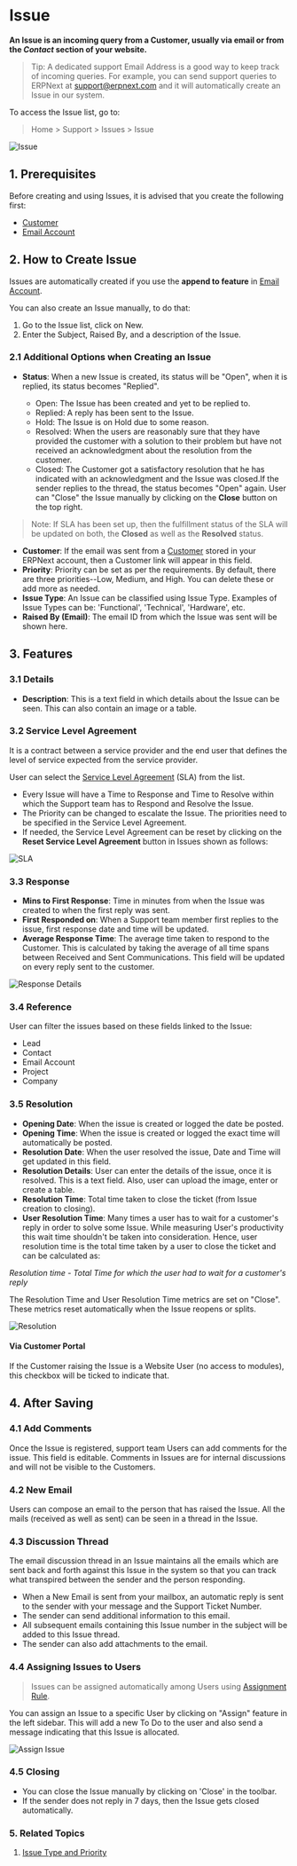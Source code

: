 
# Issue


**An Issue is an incoming query from a Customer, usually via email or from the *Contact* section of your website.**



> 
> Tip: A dedicated support Email Address is a good way to keep track of incoming
>  queries. For example, you can send support queries to ERPNext at
>  support@erpnext.com and it will automatically create an Issue in our system.
> 
> 
> 


To access the Issue list, go to:



> 
> Home > Support > Issues > Issue
> 
> 
> 


![Issue](/files/issue.png)


## 1. Prerequisites


Before creating and using Issues, it is advised that you create the following first:


* [Customer](/docs/en/CRM/customer)
* [Email Account](/docs/en/setting-up/email/email-account)


## 2. How to Create Issue


Issues are automatically created if you use the **append to feature** in [Email Account](/docs/en/setting-up/email/email-account#32-incoming-email-accounts).


You can also create an Issue manually, to do that:


1. Go to the Issue list, click on New.
2. Enter the Subject, Raised By, and a description of the Issue.


### 2.1 Additional Options when Creating an Issue


* **Status**: When a new Issue is created, its status will be "Open", when it is
replied, its status becomes "Replied".


	+ Open: The Issue has been created and yet to be replied to.
	+ Replied: A reply has been sent to the Issue.
	+ Hold: The Issue is on Hold due to some reason.
	+ Resolved: When the users are reasonably sure that they have provided the customer with a solution to their problem but have not received an acknowledgment about the resolution from the customer.
	+ Closed: The Customer got a satisfactory resolution that he has indicated with an acknowledgment and the Issue was closed.If the sender replies to the thread, the status becomes "Open" again. User can "Close" the Issue manually by clicking on the **Close** button on the top right.



> 
> Note: If SLA has been set up, then the fulfillment status of the SLA will be updated on both, the **Closed** as well as the **Resolved** status.
> 
> 
> 


* **Customer**: If the email was sent from a [Customer](/docs/en/CRM/customer) stored in your ERPNext account, then a Customer link will appear in this field.
* **Priority**: Priority can be set as per the requirements. By default, there are three priorities--Low, Medium, and High. You can delete these or add more as needed.
* **Issue Type**: An Issue can be classified using Issue Type. Examples of Issue Types can be: 'Functional', 'Technical', 'Hardware', etc.
* **Raised By (Email)**: The email ID from which the Issue was sent will be shown here.


## 3. Features


### 3.1 Details


* **Description**: This is a text field in which details about the Issue can be seen. This can also contain an image or a table.


### 3.2 Service Level Agreement


It is a contract between a service provider and the end user that defines the level of service expected from the service provider.


User can select the [Service Level Agreement](/docs/en/support/service-level-agreement) (SLA) from the list.


* Every Issue will have a Time to Response and Time to Resolve within which the Support team has to Respond and Resolve the Issue.
* The Priority can be changed to escalate the Issue. The priorities need to be specified in the Service Level Agreement.
* If needed, the Service Level Agreement can be reset by clicking on the **Reset Service Level Agreement** button in Issues shown as follows:


![SLA](/files/new-issue.gif)


### 3.3 Response


* **Mins to First Response**: Time in minutes from when the Issue was created to when the first reply was sent.
* **First Responded on**: When a Support team member first replies to the issue, first response date and time will be updated.
* **Average Response Time**: The average time taken to respond to the Customer. This is calculated by taking the average of all time spans between Received and Sent Communications. This field will be updated on every reply sent to the customer.


![Response Details](/files/response.png)


### 3.4 Reference


User can filter the issues based on these fields linked to the Issue:


* Lead
* Contact
* Email Account
* Project
* Company


### 3.5 Resolution


* **Opening Date**: When the issue is created or logged the date be posted.
* **Opening Time**: When the issue is created or logged the exact time will automatically be posted.
* **Resolution Date**: When the user resolved the issue, Date and Time will get updated in this field.
* **Resolution Details**: User can enter the details of the issue, once it is resolved. This is a text field. Also, user can upload the image, enter or create a table.
* **Resolution Time**: Total time taken to close the ticket (from Issue creation to closing).
* **User Resolution Time**: Many times a user has to wait for a customer's reply in order to solve some Issue. While measuring User's productivity this wait time shouldn't be taken into consideration. Hence, user resolution time is the total time taken by a user to close the ticket and can be calculated as:


*Resolution time - Total Time for which the user had to wait for a customer's reply*


The Resolution Time and User Resolution Time metrics are set on "Close". These metrics reset automatically when the Issue reopens or splits.


![Resolution](/files/resolution.png)


#### Via Customer Portal


If the Customer raising the Issue is a Website User (no access to modules), this checkbox will be ticked to indicate that.


## 4. After Saving


### 4.1 Add Comments


Once the Issue is registered, support team Users can add comments for the issue. This field is editable. Comments in Issues are for internal discussions and will not be visible to the Customers.


### 4.2 New Email


Users can compose an email to the person that has raised the Issue. All the mails (received as well as sent) can be seen in a thread in the Issue.


### 4.3 Discussion Thread


The email discussion thread in an Issue maintains all the emails which are sent back and forth against this Issue in the system so that you can track what transpired between the sender and the person responding.


* When a New Email is sent from your mailbox, an automatic reply is sent to the sender with your message and the Support Ticket Number.
* The sender can send additional information to this email.
* All subsequent emails containing this Issue number in the subject will be added to this Issue thread.
* The sender can also add attachments to the email.


### 4.4 Assigning Issues to Users



> 
> Issues can be assigned automatically among Users using [Assignment Rule](/docs/en/automation/assignment-rule).
> 
> 
> 


You can assign an Issue to a specific User by clicking on "Assign" feature in the left sidebar. This will add a new To Do to the user and also send a message indicating that this Issue is allocated.


![Assign Issue](/files/issue-assign.png)


### 4.5 Closing


* You can close the Issue manually by clicking on 'Close' in the toolbar.
* If the sender does not reply in 7 days, then the Issue gets closed automatically.


### 5. Related Topics


1. [Issue Type and Priority](/docs/en/support/issue-type-and-priority)



